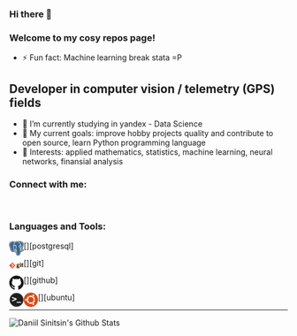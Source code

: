 ### Hi there 👋

### Welcome to my cosy repos page!
- ⚡ Fun fact: Machine learning break stata =P 

## Developer in computer vision / telemetry (GPS) fields

- 💼 I’m currently studying in yandex - Data Science
- 🥅 My current goals: improve hobby projects quality and contribute to open source, learn Python programming language
- 📖 Interests: applied mathematics, statistics, machine learning, neural networks, finansial analysis

### Connect with me:

[telegram]: https://t.me/DanySinitsin

<br />

### Languages and Tools:


[<img align="left" alt="PostgreSQL" width="26px" src="https://raw.githubusercontent.com/github/explore/80688e429a7d4ef2fca1e82350fe8e3517d3494d/topics/postgresql/postgresql.png" />][postgresql]

[<img align="left" alt="Git" width="26px" src="https://raw.githubusercontent.com/github/explore/80688e429a7d4ef2fca1e82350fe8e3517d3494d/topics/git/git.png" />][git]

[<img align="left" alt="GitHub" width="26px" src="https://raw.githubusercontent.com/github/explore/78df643247d429f6cc873026c0622819ad797942/topics/github/github.png" />][github]

<img align="left" alt="Terminal" width="26px" src="https://raw.githubusercontent.com/github/explore/80688e429a7d4ef2fca1e82350fe8e3517d3494d/topics/terminal/terminal.png" />
[<img align="left" alt="Ubuntu" width="26px" src="https://raw.githubusercontent.com/github/explore/80688e429a7d4ef2fca1e82350fe8e3517d3494d/topics/ubuntu/ubuntu.png" />][ubuntu]
<br />

---

<img align="left" alt="Daniil Sinitsin's Github Stats" src="https://github-readme-stats.lddl.vercel.app/api?username=DaniilSinitsin&show_icons=true&hide_border=true" />

[telegram]: https://t.me/DanySinitsin

